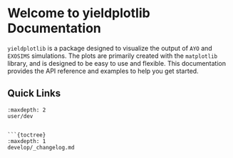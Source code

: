 # Welcome to yieldplotlib Documentation

`yieldplotlib` is a package designed to visualize the output of `AYO` and
`EXOSIMS` simulations. The plots are primarily created with the `matplotlib`
library, and is designed to be easy to use and flexible. This documentation
provides the API reference and examples to help you get started.

## Quick Links

```{toctree}
:maxdepth: 2
user/dev
```
```

```{toctree}
:maxdepth: 1
develop/_changelog.md
```
